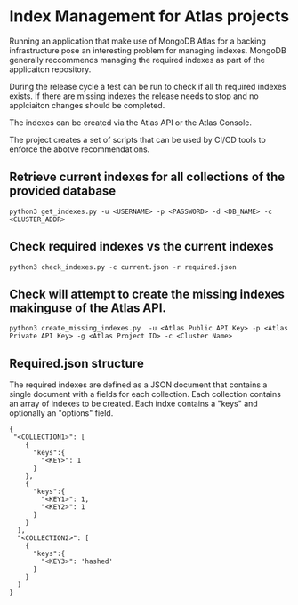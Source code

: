 # Index Management for Atlas projects

Running an application that make use of MongoDB Atlas for a backing infrastructure pose an interesting problem for managing indexes. MongoDB generally reccommends managing the required indexes as part of the applicaiton repository. 

During the release cycle a test can be run to check if all th required indexes exists. If there are missing indexes the release needs to stop and no applciaiton changes should be completed. 

The indexes can be created via the Atlas API or the Atlas Console.

The project creates a set of scripts that can be used by CI/CD tools to enforce the abotve recommendations. 


## Retrieve current indexes for all collections of the provided database

```
python3 get_indexes.py -u <USERNAME> -p <PASSWORD> -d <DB_NAME> -c <CLUSTER_ADDR>
```

## Check required indexes vs the current indexes

```
python3 check_indexes.py -c current.json -r required.json
```

## Check will attempt to create the missing indexes makinguse of the Atlas API.

```
python3 create_missing_indexes.py  -u <Atlas Public API Key> -p <Atlas Private API Key> -g <Atlas Project ID> -c <Cluster Name>
```

## Required.json structure

The required indexes are defined as a JSON document that contains a single document with a fields for each collection. Each collection contains an array of indexes to be created. Each indxe contains a "keys" and optionally an "options" field.
```
{
 "<COLLECTION1>": [
    {
      "keys":{
        "<KEY>": 1
      }
    },
    {
      "keys":{
        "<KEY1>": 1,
    	"<KEY2>": 1
      }
    }
  ],
  "<COLLECTION2>": [
    {
      "keys":{
        "<KEY3>": 'hashed'
      }
    }
  ]
}
```